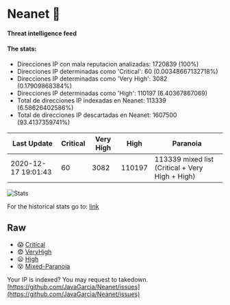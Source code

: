 # Neanet :hocho:
#### Threat intelligence feed
#### The stats:

- Direcciones IP con mala reputacion analizadas: 1720839 (100%)
- Direcciones IP determinadas como 'Critical':  60 (0.00348667132718%)
- Direcciones IP determinadas como 'Very High':  3082 (0.17909868384%)
- Direcciones IP determinadas como 'High':  110197 (6.40367867069)
- Total de direcciones IP indexadas en Neanet:  113339 (6.58626402586%)
- Total de direcciones IP descartadas en Neanet:  1607500 (93.4137359741%)

| Last Update | Critical | Very High | High | Paranoia |
| --- | --- | --- | --- | --- |
| 2020-12-17 19:01:43 | 60 | 3082 | 110197 | 113339 mixed list (Critical + Very High + High)|

![Stats](https://docs.google.com/spreadsheets/d/e/2PACX-1vSnaNMIXVabIpDJjufMlzH7poXnshF3mgd8Is1g9ytUEzVsP5my4Trn8f-xkoLLQ38xpL3HtmUexLo6/pubchart?oid=501124687&format=image)

For the historical stats go to: [link](/stats.csv)
## Raw
- :scream: [Critical](https://raw.githubusercontent.com/JavaGarcia/Neanet/master/blacklists/neanet_critical.txt)
- :fearful: [VeryHigh](https://raw.githubusercontent.com/JavaGarcia/Neanet/master/blacklists/neanet_veryHigh.txtt)
- :frowning: [High](https://raw.githubusercontent.com/JavaGarcia/Neanet/master/blacklists/neanet_high.txt)
- :dizzy_face: [Mixed-Paranoia](https://raw.githubusercontent.com/JavaGarcia/Neanet/master/blacklists/neanet_all.txt)


Your IP is indexed? You may request to takedown. [https://github.com/JavaGarcia/Neanet/issues](https://github.com/JavaGarcia/Neanet/issues)




























































































































































































































































































































































































































































































































































































































































































































































































































































































































































































































































































































































































































































































































































































































































































































































































































































































































































































































































































































































































































































































































































































































































































































































































































































































































































































































































































































































































































































































































































